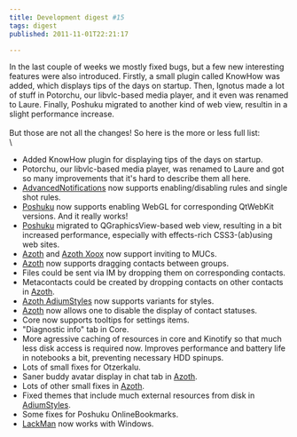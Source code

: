 ```yaml
---
title: Development digest #15
tags: digest
published: 2011-11-01T22:21:17

---
```


In the last couple of weeks we mostly fixed bugs, but a few new
interesting features were also introduced. Firstly, a small plugin
called KnowHow was added, which displays tips of the days on startup.
Then, Ignotus made a lot of stuff in Potorchu, our libvlc-based media
player, and it even was renamed to Laure. Finally, Poshuku migrated to
another kind of web view, resultin in a slight performance increase.\
\
But those are not all the changes! So here is the more or less full
list:\
\

-   Added KnowHow plugin for displaying tips of the days on startup.
-   Potorchu, our libvlc-based media player, was renamed to Laure and
    got so many improvements that it's hard to describe them all here.
-   [AdvancedNotifications](/plugins-advancednotifications) now supports
    enabling/disabling rules and single shot rules.
-   [Poshuku](/plugins-popishu) now supports enabling WebGL for
    corresponding QtWebKit versions. And it really works!
-   [Poshuku](/plugins-popishu) migrated to QGraphicsView-based web
    view, resulting in a bit increased performance, especially with
    effects-rich CSS3-(ab)using web sites.
-   [Azoth](/plugins-azoth) and [Azoth Xoox](/plugins-azoth-xoox) now
    support inviting to MUCs.
-   [Azoth](/plugins-azoth) now supports dragging contacts
    between groups.
-   Files could be sent via IM by dropping them on
    corresponding contacts.
-   Metacontacts could be created by dropping contacts on other contacts
    in [Azoth](/plugins-azoth).
-   [Azoth AdiumStyles](/plugins-azoth-adiumstyles) now supports
    variants for styles.
-   [Azoth](/plugins-azoth) now allows one to disable the display of
    contact statuses.
-   Core now supports tooltips for settings items.
-   "Diagnostic info" tab in Core.
-   More agressive caching of resources in core and Kinotify so that
    much less disk access is required now. Improves performance and
    battery life in notebooks a bit, preventing necessary HDD spinups.
-   Lots of small fixes for Otzerkalu.
-   Saner buddy avatar display in chat tab in [Azoth](/plugins-azoth).
-   Lots of other small fixes in [Azoth](/plugins-azoth).
-   Fixed themes that include much external resources from disk in
    [AdiumStyles](/plugins-azoth-adiumstyles).
-   Some fixes for Poshuku OnlineBookmarks.
-   [LackMan](/plugins-lackman) now works with Windows.